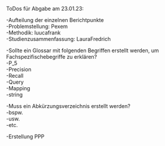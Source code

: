ToDos für Abgabe am 23.01.23:<br>
<p>-Aufteilung der einzelnen Berichtpunkte<br>
 -Problemstellung:         Pexem<br>
  -Methodik:                luucafrank<br>
  -Studienzusammenfassung:  LauraFredrich<br>
</p>
<p>-Sollte ein Glossar mit folgenden Begriffen erstellt werden, um Fachspezifischebegriffe zu erklären?<br>
  -P_5<br>
  -Precision<br>
  -Recall<br>
  -Query<br>
  -Mapping<br>
  -string<br>
</p>
<p>-Muss ein Abkürzungsverzeichnis erstellt werden?<br>
 -bspw.<br>
 -usw.<br>
 -etc.<br>
<p>-Erstellung PPP<br>
</p>
